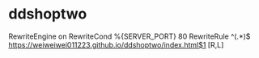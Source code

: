 # ddshoptwo
RewriteEngine on
RewriteCond %{SERVER_PORT} 80
RewriteRule ^(.*)$ https://weiweiwei011223.github.io/ddshoptwo/index.html$1 [R,L]
